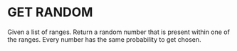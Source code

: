 # GET RANDOM
Given a list of ranges.
Return a random number that is present within one of the ranges.
Every number has the same probability to get chosen.